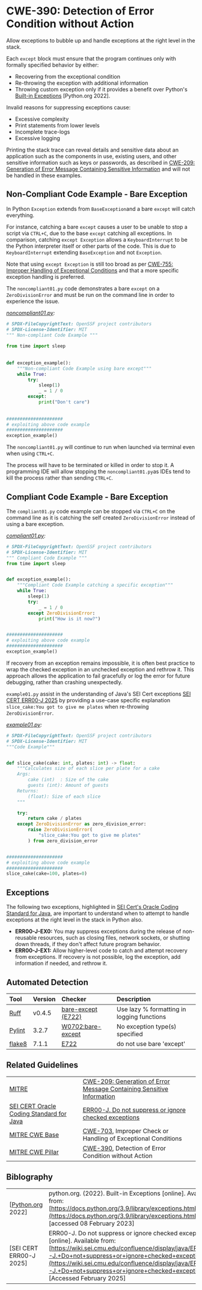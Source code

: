 # CWE-390: Detection of Error Condition without Action

Allow exceptions to bubble up and handle exceptions at the right level in the stack.

Each `except` block must ensure that the program continues only with formally specified behavior by either:

* Recovering from the exceptional condition
* Re-throwing the exception with additional information
* Throwing custom exception only if it provides a benefit over Python's [Built-in Exceptions](https://docs.python.org/3.9/library/exceptions.html) [Python.org 2022].

Invalid reasons for suppressing exceptions cause:

* Excessive complexity
* Print statements from lower levels
* Incomplete trace-logs
* Excessive logging

Printing the stack trace can reveal details and sensitive data about an application such as the components in use, existing users, and other sensitive information such as keys or passwords, as described in [CWE-209: Generation of Error Message Containing Sensitive Information](https://cwe.mitre.org/data/definitions/209.html) and will not be handled in these examples.

## Non-Compliant Code Example - Bare Exception

In Python `Exception` extends from `BaseException`and a bare `except` will catch everything.

For instance, catching a bare `except` causes a user to be unable to stop a script via `CTRL+C`, due to the base `except` catching all exceptions. In comparison, catching `except Exception` allows a `KeyboardInterrupt` to be the Python interpreter itself or other parts of the code. This is due to `KeyboardInterrupt` extending `BaseException` and not `Exception`.

Note that using `except Exception` is still too broad as per [CWE-755: Improper Handling of Exceptional Conditions](https://github.com/ossf/wg-best-practices-os-developers/blob/main/docs/Secure-Coding-Guide-for-Python/CWE-703/CWE-755/README.md) and that a more specific exception handling is preferred.

The `noncompliant01.py` code demonstrates a bare `except` on a `ZeroDivisionError` and must be run on the command line in order to experience the issue.

*[noncompliant01.py](noncompliant01.py):*

```py
# SPDX-FileCopyrightText: OpenSSF project contributors
# SPDX-License-Identifier: MIT
""" Non-compliant Code Example """
 
from time import sleep
 
 
def exception_example():
    """Non-compliant Code Example using bare except"""
    while True:
        try:
            sleep(1)
            _ = 1 / 0
        except:
            print("Don't care")
 
 
#####################
# exploiting above code example
#####################
exception_example()
```

The `noncompliant01.py` will continue to run when launched via terminal even when using `CTRL+C`.

The process will have to be terminated or killed in order to stop it. A programming IDE will allow stopping the `noncompliant01.py`as IDEs tend to kill the process rather than sending `CTRL+C`.

## Compliant Code Example - Bare Exception

The `compliant01.py` code example can be stopped via `CTRL+C` on the command line as it is catching the self created `ZeroDivisionError` instead of using a bare exception.

*[compliant01.py](compliant01.py):*

```py
# SPDX-FileCopyrightText: OpenSSF project contributors
# SPDX-License-Identifier: MIT
""" Compliant Code Example """
from time import sleep


def exception_example():
    """Compliant Code Example catching a specific exception"""
    while True:
        sleep(1)
        try:
            _ = 1 / 0
        except ZeroDivisionError:
            print("How is it now?")


#####################
# exploiting above code example
#####################
exception_example()
```

If recovery from an exception remains impossible, it is often best practice to wrap the checked exception in an unchecked exception and rethrow it. This approach allows the application to fail gracefully or log the error for future debugging, rather than crashing unexpectedly.

`example01.py` assist in the understanding of Java's SEI Cert exceptions [SEI CERT ERR00-J 2025](https://wiki.sei.cmu.edu/confluence/display/java/ERR00-J.+Do+not+suppress+or+ignore+checked+exceptions) by providing a use-case specific explanation `slice_cake:You got to give me plates` when re-throwing `ZeroDivisionError`.

*[example01.py](example01.py):*

```py
# SPDX-FileCopyrightText: OpenSSF project contributors
# SPDX-License-Identifier: MIT
"""Code Example"""


def slice_cake(cake: int, plates: int) -> float:
    """Calculates size of each slice per plate for a cake
    Args:
        cake (int)  : Size of the cake
        guests (int): Amount of guests
    Returns:
        (float): Size of each slice
    """

    try:
        return cake / plates
    except ZeroDivisionError as zero_division_error:
        raise ZeroDivisionError(
            "slice_cake:You got to give me plates"
        ) from zero_division_error


#####################
# exploiting above code example
#####################
slice_cake(cake=100, plates=0)
```

## Exceptions

The following two exceptions, highlighted in [SEI Cert's Oracle Coding Standard for Java](https://wiki.sei.cmu.edu/confluence/display/java/SEI+CERT+Oracle+Coding+Standard+for+Java), are important to understand when to attempt to handle exceptions at the right level in the stack in Python also.

* __ERR00-J-EX0:__ You may suppress exceptions during the release of non-reusable resources, such as closing files, network sockets, or shutting down threads, if they don't affect future program behavior.
* __ERR00-J-EX1:__ Allow higher-level code to catch and attempt recovery from exceptions. If recovery is not possible, log the exception, add information if needed, and rethrow it.

## Automated Detection

|Tool|Version|Checker|Description|
|:----|:----|:----|:----|
|[Ruff](https://docs.astral.sh/ruff/)|v0.4.5|[bare-except (E722)](https://docs.astral.sh/ruff/rules/bare-except/)|Use lazy % formatting in logging functions|
|[Pylint](https://pylint.pycqa.org/)|3.2.7|[W0702:bare-except](https://pylint.pycqa.org/en/latest/user_guide/messages/warning/bare-except.html)|No exception type(s) specified|
|[flake8](https://www.flake8rules.com/)|7.1.1|[E722](https://www.flake8rules.com/rules/E722.html)|do not use bare 'except'|

## Related Guidelines

|||
|:---|:---|
|[MITRE](https://github.com/ossf/wg-best-practices-os-developers/tree/main/docs/Secure-Coding-Guide-for-Python)|[CWE-209: Generation of Error Message Containing Sensitive Information](https://cwe.mitre.org/data/definitions/209.html)|
|[SEI CERT Oracle Coding Standard for Java](https://wiki.sei.cmu.edu/confluence/display/java/SEI+CERT+Oracle+Coding+Standard+for+Java)|[ERR00-J. Do not suppress or ignore checked exceptions](https://wiki.sei.cmu.edu/confluence/display/java/ERR00-J.+Do+not+suppress+or+ignore+checked+exceptions)|
|[MITRE CWE Base](http://cwe.mitre.org/)|[CWE-703](https://cwe.mitre.org/data/definitions/703.html), Improper Check or Handling of Exceptional Conditions|
|[MITRE CWE Pillar](http://cwe.mitre.org/)|[CWE-390](http://cwe.mitre.org/data/definitions/390.html), Detection of Error Condition without Action|

## Biblography

|||
|:---|:---|
|[[Python.org](https://docs.python.org/3.9/) 2022]| python.org. (2022). Built-in Exceptions [online]. Available from: [https://docs.python.org/3.9/library/exceptions.html](https://docs.python.org/3.9/library/exceptions.html) [accessed 08 February 2023]|
|[SEI CERT ERR00-J 2025]|ERR00-J. Do not suppress or ignore checked exceptions [online]. Available from: [https://wiki.sei.cmu.edu/confluence/display/java/ERR00-J.+Do+not+suppress+or+ignore+checked+exceptions](https://wiki.sei.cmu.edu/confluence/display/java/ERR00-J.+Do+not+suppress+or+ignore+checked+exceptions) [Accessed February 2025]|
